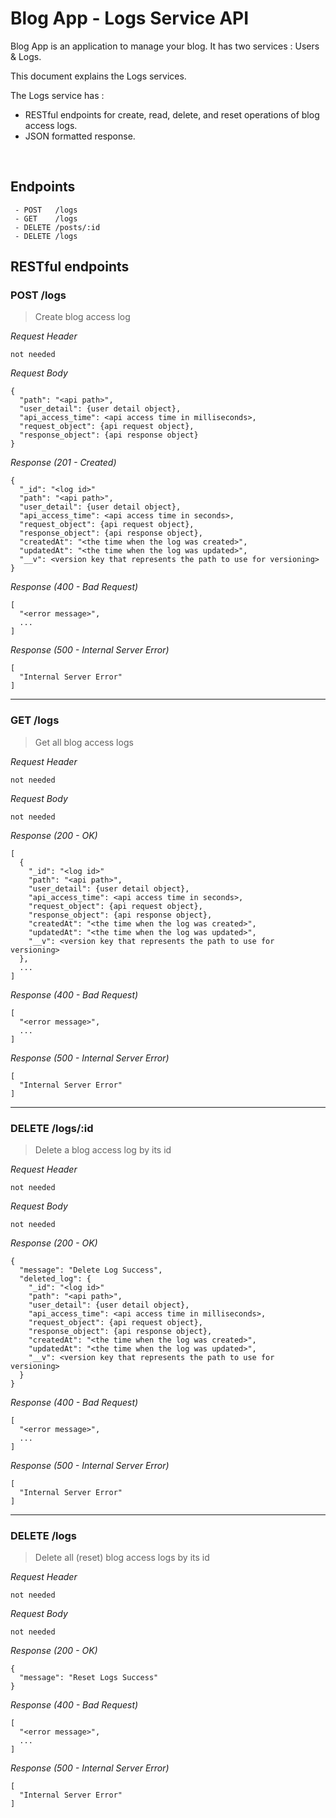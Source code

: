 # Blog App - Logs Service API
Blog App is an application to manage your blog. It has two services : Users & Logs.

This document explains the Logs services.

The Logs service has :

* RESTful endpoints for create, read, delete, and reset operations of blog access logs.
* JSON formatted response.

&nbsp;

## Endpoints
```
 - POST   /logs
 - GET    /logs
 - DELETE /posts/:id
 - DELETE /logs
```

## RESTful endpoints
### POST /logs

> Create blog access log

_Request Header_
```
not needed
```

_Request Body_
```
{
  "path": "<api path>",
  "user_detail": {user detail object},
  "api_access_time": <api access time in milliseconds>,
  "request_object": {api request object},
  "response_object": {api response object}
}
```

_Response (201 - Created)_
```
{
  "_id": "<log id>"
  "path": "<api path>",
  "user_detail": {user detail object},
  "api_access_time": <api access time in seconds>,
  "request_object": {api request object},
  "response_object": {api response object},
  "createdAt": "<the time when the log was created>",
  "updatedAt": "<the time when the log was updated>",
  "__v": <version key that represents the path to use for versioning>
}
```

_Response (400 - Bad Request)_
```
[
  "<error message>",
  ...
]
```

_Response (500 - Internal Server Error)_
```
[
  "Internal Server Error"
]
```
---
### GET /logs

> Get all blog access logs

_Request Header_
```
not needed
```

_Request Body_
```
not needed
```

_Response (200 - OK)_
```
[
  {
    "_id": "<log id>"
    "path": "<api path>",
    "user_detail": {user detail object},
    "api_access_time": <api access time in seconds>,
    "request_object": {api request object},
    "response_object": {api response object},
    "createdAt": "<the time when the log was created>",
    "updatedAt": "<the time when the log was updated>",
    "__v": <version key that represents the path to use for versioning>
  },
  ...
]
```

_Response (400 - Bad Request)_
```
[
  "<error message>",
  ...
]
```

_Response (500 - Internal Server Error)_
```
[
  "Internal Server Error"
]
```
---
### DELETE /logs/:id

> Delete a blog access log by its id

_Request Header_
```
not needed
```

_Request Body_
```
not needed
```

_Response (200 - OK)_
```
{
  "message": "Delete Log Success",
  "deleted_log": {
    "_id": "<log id>"
    "path": "<api path>",
    "user_detail": {user detail object},
    "api_access_time": <api access time in milliseconds>,
    "request_object": {api request object},
    "response_object": {api response object},
    "createdAt": "<the time when the log was created>",
    "updatedAt": "<the time when the log was updated>",
    "__v": <version key that represents the path to use for versioning>
  }
}
```

_Response (400 - Bad Request)_
```
[
  "<error message>",
  ...
]
```

_Response (500 - Internal Server Error)_
```
[
  "Internal Server Error"
]
```
---
### DELETE /logs

> Delete all (reset) blog access logs by its id

_Request Header_
```
not needed
```

_Request Body_
```
not needed
```

_Response (200 - OK)_
```
{
  "message": "Reset Logs Success"
}
```

_Response (400 - Bad Request)_
```
[
  "<error message>",
  ...
]
```

_Response (500 - Internal Server Error)_
```
[
  "Internal Server Error"
]
```